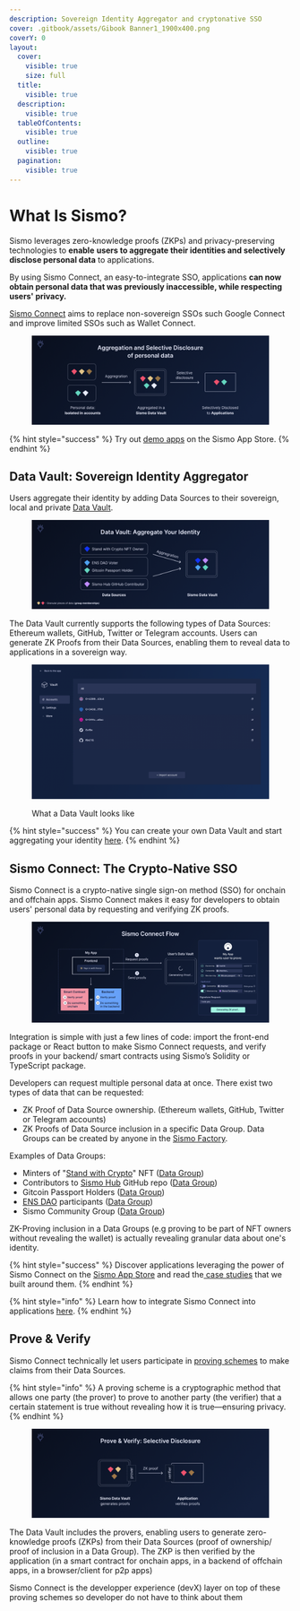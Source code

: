 ```yaml
---
description: Sovereign Identity Aggregator and cryptonative SSO
cover: .gitbook/assets/Gibook Banner1_1900x400.png
coverY: 0
layout:
  cover:
    visible: true
    size: full
  title:
    visible: true
  description:
    visible: true
  tableOfContents:
    visible: true
  outline:
    visible: true
  pagination:
    visible: true
---
```


# What Is Sismo?

Sismo leverages zero-knowledge proofs (ZKPs) and privacy-preserving technologies to **enable** **users to aggregate their identities and selectively disclose personal data** to applications.&#x20;

By using Sismo Connect, an easy-to-integrate SSO, applications **can now obtain personal data that was previously inaccessible, while respecting users' privacy.**

[Sismo Connect](welcome-to-sismo/what-is-sismo-connect.md) aims to replace non-sovereign SSOs such Google Connect and improve limited SSOs such as Wallet Connect.&#x20;

<figure><img src=".gitbook/assets/Introduction (1).png" alt=""><figcaption></figcaption></figure>

{% hint style="success" %}
Try out [demo apps](https://demo.apps.sismo.io/) on the Sismo App Store.
{% endhint %}

## Data Vault: Sovereign Identity Aggregator

Users aggregate their identity by adding Data Sources to their sovereign, local and private [Data Vault](how-sismo-works/technical-concepts/what-is-the-data-vault.md).

<figure><img src=".gitbook/assets/Aggregation (1).png" alt=""><figcaption></figcaption></figure>

The Data Vault currently supports the following types of Data Sources: Ethereum wallets, GitHub, Twitter or Telegram accounts. Users can generate ZK Proofs from their Data Sources, enabling them to reveal data to applications in a sovereign way.

<figure><img src=".gitbook/assets/image.png" alt=""><figcaption><p>What a Data Vault looks like</p></figcaption></figure>

{% hint style="success" %}
You can create your own Data Vault and start aggregating your identity [here](https://vault-beta.sismo.io/).
{% endhint %}

## Sismo Connect: The Crypto-Native SSO

Sismo Connect is a crypto-native single sign-on method (SSO) for onchain and offchain apps. Sismo Connect makes it easy for developers to obtain users' personal data by requesting and verifying ZK proofs.

<figure><img src=".gitbook/assets/Sismo Connect Flow (4).png" alt=""><figcaption></figcaption></figure>

Integration is simple with just a few lines of code: import the front-end package or React button to make Sismo Connect requests, and verify proofs in your backend/ smart contracts using Sismo’s Solidity or TypeScript package.

Developers can request multiple personal data at once. There exist two types of data that can be requested:

* ZK Proof of Data Source ownership. (Ethereum wallets, GitHub, Twitter or Telegram accounts)
* ZK Proofs of Data Source inclusion in a specific Data Group. Data Groups can be created by anyone in the [Sismo Factory](https://factory.sismo.io).

Examples of Data Groups:

* Minters of  "[Stand with Crypto](https://nft.coinbase.com/collection/ethereum/0x9d90669665607f08005cae4a7098143f554c59ef)" NFT  ([Data Group](https://factory.sismo.io/groups-explorer?search=0xfae674b6cba3ff2f8ce2114defb200b1))
* Contributors to [Sismo Hub](https://github.com/sismo-core/sismo-hub) GitHub repo ([Data Group](https://factory.sismo.io/groups-explorer?search=0xda1c3726426d5639f4c6352c2c976b87))
* Gitcoin Passport Holders ([Data Group](https://factory.sismo.io/groups-explorer?search=0x1cde61966decb8600dfd0749bd371f12))
* [ENS DAO](https://docs.ens.domains/v/governance/) participants ([Data Group](https://factory.sismo.io/groups-explorer?search=0x85c7ee90829de70d0d51f52336ea4722))
* Sismo Community Group ([Data Group](https://factory.sismo.io/groups-explorer?search=0xd630aa769278cacde879c5c0fe5d203c))

ZK-Proving inclusion in a Data Groups (e.g proving to be part of NFT owners without revealing the wallet) is actually revealing granular data about one's identity.

{% hint style="success" %}
Discover applications leveraging the power of Sismo Connect on the [Sismo App Store](https://spaces.sismo.io/) and read the[ case studies](https://case-studies.sismo.io/) that we built around them.
{% endhint %}

{% hint style="info" %}
Learn how to integrate Sismo Connect into applications [here](broken-reference).
{% endhint %}

## Prove & Verify

Sismo Connect technically let users participate in [proving schemes](how-sismo-works/core-components.md#what-are-proving-schemes) to make claims from their Data Sources.

{% hint style="info" %}
A proving scheme is a cryptographic method that allows one party (the prover) to prove to another party (the verifier) that a certain statement is true without revealing how it is true—ensuring privacy.
{% endhint %}

<figure><img src=".gitbook/assets/Selective Disclosure (2).png" alt=""><figcaption></figcaption></figure>

The Data Vault includes the provers, enabling users to generate zero-knowledge proofs (ZKPs) from their Data Sources (proof of ownership/ proof of inclusion in a Data Group). The ZKP is then verified by the application (in a smart contract for onchain apps, in a backend of offchain apps, in a browser/client for p2p apps)

Sismo Connect is the developper experience (devX) layer on top of these proving schemes so developer do not have to think about them
